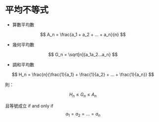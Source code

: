 # 平均不等式

* 算數平均數

$$
A_n = \frac{a_1 + a_2 + ... + a_n}{n}
$$

* 幾何平均數

$$
G_n = \sqrt[n]{a_1a_2...a_n}
$$

* 調和平均數

$$
H_n = \frac{n}{\frac{1}{a_1} + \frac{1}{a_2} + ... + \frac{1}{a_n}}
$$

則：

$$
H_n \leq G_n \leq A_n
$$

且等號成立 if and only if $$a_1 = a_2  = ... = a_n$$​

